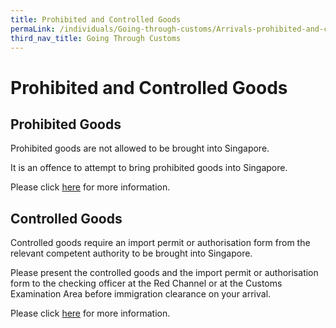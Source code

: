 ```yaml
---
title: Prohibited and Controlled Goods
permaLink: /individuals/Going-through-customs/Arrivals-prohibited-and-controlled-goods
third_nav_title: Going Through Customs
---
```


# Prohibited and Controlled Goods

## Prohibited Goods

Prohibited goods are not allowed to be brought into Singapore.

It is an offence to attempt to bring prohibited goods into Singapore.

Please click  [here](https://www.customs.gov.sg/businesses/importing-goods/controlled-and-prohibited-goods-for-import)  for more information.

## Controlled Goods

Controlled goods require an import permit or authorisation form from the relevant competent authority to be brought into Singapore.

Please present the controlled goods and the import permit or authorisation form to the checking officer at the Red Channel or at the Customs Examination Area before immigration clearance on your arrival.  
  
Please click  [here](https://www.customs.gov.sg/businesses/importing-goods/controlled-and-prohibited-goods-for-import)  for more information.
